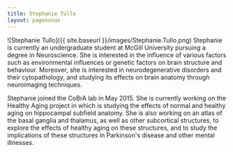 ```yaml
---
title: Stephanie Tullo
layout: pagenonav
---
```

![Stephanie Tullo]({{ site.baseurl }}/images/Stephanie.Tullo.png)
Stephanie is currently an undergraduate student at McGill University pursuing a degree in Neuroscience. She is interested in the influence of various factors such as environmental influences or genetic factors on brain structure and behaviour. Moreover, she is interested in neurodegenerative disorders and their cytopathology, and studying its effects on brain anatomy through neuroimaging techniques.

Stephanie joined the CoBrA lab in May 2015. She is currently working on the Healthy Aging project in which is studying the effects of normal and healthy aging on hippocampal subfield anatomy. She is also working on an atlas of the basal ganglia and thalamus, as well as other subcortical structures, to explore the effects of healthy aging on these structures, and to study the implications of these structures in Parkinson's disease and other mental illnesses.
